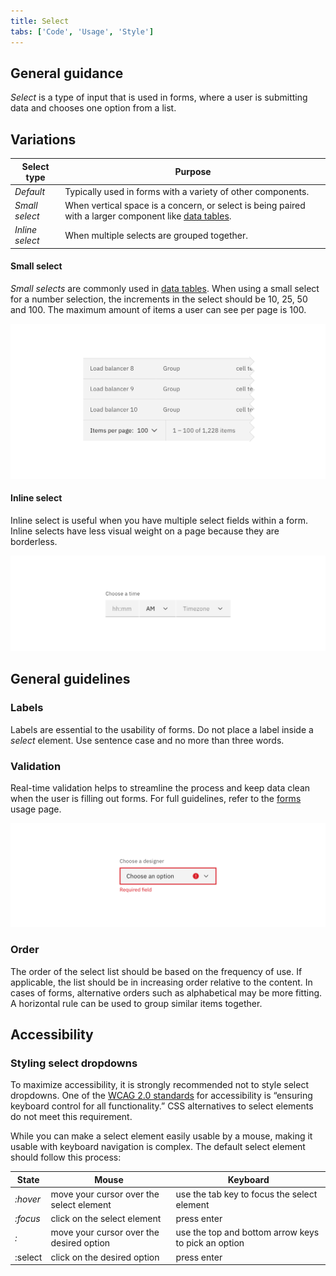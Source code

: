 ```yaml
---
title: Select
tabs: ['Code', 'Usage', 'Style']
---
```


## General guidance
_Select_ is a type of input that is used in forms, where a user is submitting data and chooses one option from a list.


## Variations

| Select type   | Purpose                                                                                                                                                     |
| ------------- | ----------------------------------------------------------------------------------------------------------------------------------------------------------- |
| _Default_      | Typically used in forms with a variety of other components.                                                                                                 |
| _Small select_  | When vertical space is a concern, or select is being paired with a larger component like [data tables](/components/data-table). |
| _Inline select_ | When multiple selects are grouped together.                                                                                                                 |

#### Small select

_Small selects_ are commonly used in [data tables](/components/data-table). When using a small select for a number selection, the increments in the select should be 10, 25, 50 and 100. The maximum amount of items a user can see per page is 100.

<image-component cols="8" caption="Example of small select in data table">

![Example of a small select](images/select-usage-3.png)

</image-component>

#### Inline select

Inline select is useful when you have multiple select fields within a form. Inline selects have less visual weight on a page because they are borderless.

<image-component cols="8" caption="Example of inline select">

![Example of a small select](images/select-usage-4.png)

</image-component>

## General guidelines

### Labels

Labels are essential to the usability of forms. Do not place a label inside a _select_ element. Use sentence case and no more than three words.

### Validation

Real-time validation helps to streamline the process and keep data clean when the user is filling out forms. For full guidelines, refer to the [forms](/components/form) usage page.

<image-component cols="8" caption="Validation on select">

![Example of a small select](images/select-usage-1.png)

</image-component>

### Order

The order of the select list should be based on the frequency of use. If applicable, the list should be in increasing order relative to the content. In cases of forms, alternative orders such as alphabetical may be more fitting. A horizontal rule can be used to group similar items together.

## Accessibility

### Styling select dropdowns

To maximize accessibility, it is strongly recommended not to style select dropdowns.
One of the [WCAG 2.0 standards](https://www.w3.org/TR/WCAG20-TECHS/G202.html) for accessibility is “ensuring keyboard control for all functionality.” CSS alternatives to select elements do not meet this requirement.

While you can make a select element easily usable by a mouse, making it usable with keyboard navigation is complex. The default select element should follow this process:

| State        | Mouse                                    | Keyboard                                            |
| ------- | ---------------------------------------- | --------------------------------------------------- |
| _:hover_  | move your cursor over the select element | use the tab key to focus the select element         |
| _:focus_  | click on the select element              | press enter                                         |
| _:_       | move your cursor over the desired option | use the top and bottom arrow keys to pick an option |
| :select | click on the desired option              | press enter                                         |
